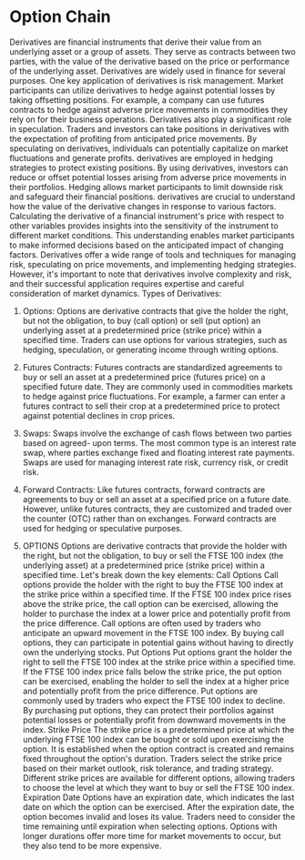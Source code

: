 # Option Chain

Derivatives are financial instruments that derive their value from an underlying asset or a group of assets. They serve as contracts between two parties, with the value of the derivative based on the price or performance of the underlying asset. Derivatives are widely used in finance for several purposes. One key application of derivatives is risk management. Market participants can utilize derivatives to hedge against potential losses by taking offsetting positions. For example, a company can use futures contracts to hedge against adverse price movements in commodities they rely on for their business operations.
Derivatives also play a significant role in speculation. Traders and investors can take positions in derivatives with the expectation of profiting from anticipated price movements. By speculating on derivatives, individuals can potentially capitalize on market fluctuations and generate profits. derivatives are employed in hedging strategies to protect existing positions. By using derivatives, investors can reduce or offset potential losses arising from adverse price movements in their portfolios. Hedging allows market participants to limit downside risk and safeguard their financial positions.
derivatives are crucial to understand how the value of the derivative changes in response to various factors. Calculating the derivative of a financial instrument's price with respect to other variables provides insights into the sensitivity of the instrument to different market conditions. This understanding enables market participants to make informed decisions based on the anticipated impact of changing factors.
Derivatives offer a wide range of tools and techniques for managing risk, speculating on price movements, and implementing hedging strategies. However, it's important to note that derivatives involve complexity and risk, and their successful application requires expertise and careful consideration of market dynamics.
Types of Derivatives:
1. Options: Options are derivative contracts that give the holder the right, but not the obligation, to buy (call option) or sell (put option) an underlying asset at a predetermined price (strike price) within a specified time. Traders can use options for various strategies, such as hedging, speculation, or generating income through writing options.
2. Futures Contracts: Futures contracts are standardized agreements to buy or sell an asset at a predetermined price (futures price) on a specified future date. They are commonly used in commodities markets to hedge against price fluctuations. For example, a farmer can enter a futures contract to sell their crop at a predetermined price to protect against potential declines in crop prices.
3. Swaps: Swaps involve the exchange of cash flows between two parties based on agreed- upon terms. The most common type is an interest rate swap, where parties exchange fixed and floating interest rate payments. Swaps are used for managing interest rate risk, currency risk, or credit risk.
4. Forward Contracts: Like futures contracts, forward contracts are agreements to buy or sell an asset at a specified price on a future date. However, unlike futures contracts, they are customized and traded over the counter (OTC) rather than on exchanges. Forward contracts are used for hedging or speculative purposes.
 
2. OPTIONS
Options are derivative contracts that provide the holder with the right, but not the obligation, to buy or sell the FTSE 100 index (the underlying asset) at a predetermined price (strike price) within a specified time. Let's break down the key elements:
Call Options
Call options provide the holder with the right to buy the FTSE 100 index at the strike price within a specified time. If the FTSE 100 index price rises above the strike price, the call option can be exercised, allowing the holder to purchase the index at a lower price and potentially profit from the price difference.
Call options are often used by traders who anticipate an upward movement in the FTSE 100 index. By buying call options, they can participate in potential gains without having to directly own the underlying stocks.
Put Options
Put options grant the holder the right to sell the FTSE 100 index at the strike price within a specified time. If the FTSE 100 index price falls below the strike price, the put option can be exercised, enabling the holder to sell the index at a higher price and potentially profit from the price difference.
Put options are commonly used by traders who expect the FTSE 100 index to decline. By purchasing put options, they can protect their portfolios against potential losses or potentially profit from downward movements in the index.
Strike Price
The strike price is a predetermined price at which the underlying FTSE 100 index can be bought or sold upon exercising the option. It is established when the option contract is created and remains fixed throughout the option's duration.
Traders select the strike price based on their market outlook, risk tolerance, and trading strategy. Different strike prices are available for different options, allowing traders to choose the level at which they want to buy or sell the FTSE 100 index.
Expiration Date
Options have an expiration date, which indicates the last date on which the option can be exercised. After the expiration date, the option becomes invalid and loses its value.
Traders need to consider the time remaining until expiration when selecting options. Options with longer durations offer more time for market movements to occur, but they also tend to be more expensive.
